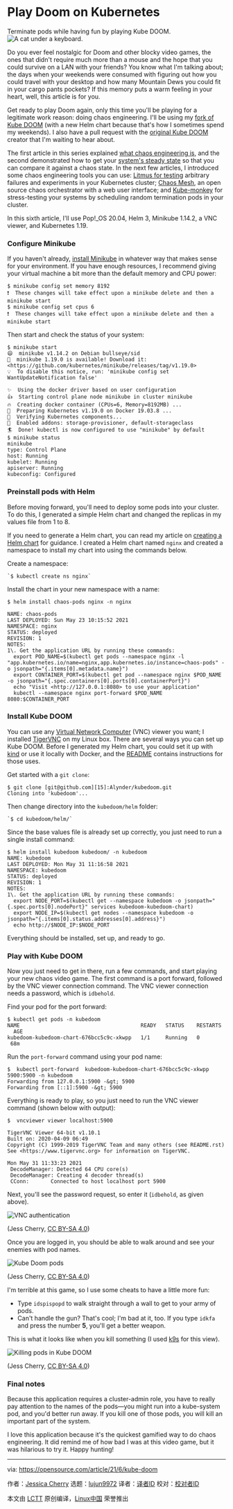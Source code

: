 [#]: subject: (Play Doom on Kubernetes)
[#]: via: (https://opensource.com/article/21/6/kube-doom)
[#]: author: (Jessica Cherry https://opensource.com/users/cherrybomb)
[#]: collector: (lujun9972)
[#]: translator: (wxy)
[#]: reviewer: ( )
[#]: publisher: ( )
[#]: url: ( )

Play Doom on Kubernetes
======
Terminate pods while having fun by playing Kube DOOM.
![A cat under a keyboard.][1]

Do you ever feel nostalgic for Doom and other blocky video games, the ones that didn't require much more than a mouse and the hope that you could survive on a LAN with your friends? You know what I'm talking about; the days when your weekends were consumed with figuring out how you could travel with your desktop and how many Mountain Dews you could fit in your cargo pants pockets? If this memory puts a warm feeling in your heart, well, this article is for you.

Get ready to play Doom again, only this time you'll be playing for a legitimate work reason: doing chaos engineering. I'll be using my [fork of Kube DOOM][2] (with a new Helm chart because that's how I sometimes spend my weekends). I also have a pull request with the [original Kube DOOM][3] creator that I'm waiting to hear about.

The first article in this series explained [what chaos engineering is][4], and the second demonstrated how to get your [system's steady state][5] so that you can compare it against a chaos state. In the next few articles, I introduced some chaos engineering tools you can use: [Litmus for testing][6] arbitrary failures and experiments in your Kubernetes cluster; [Chaos Mesh][7], an open source chaos orchestrator with a web user interface; and [Kube-monkey][8] for stress-testing your systems by scheduling random termination pods in your cluster.

In this sixth article, I'll use Pop!_OS 20.04, Helm 3, Minikube 1.14.2, a VNC viewer, and Kubernetes 1.19.

### Configure Minikube

If you haven't already, [install Minikube][9] in whatever way that makes sense for your environment. If you have enough resources, I recommend giving your virtual machine a bit more than the default memory and CPU power:


```
$ minikube config set memory 8192
❗  These changes will take effect upon a minikube delete and then a minikube start
$ minikube config set cpus 6
❗  These changes will take effect upon a minikube delete and then a minikube start
```

Then start and check the status of your system:


```
$ minikube start
😄  minikube v1.14.2 on Debian bullseye/sid
🎉  minikube 1.19.0 is available! Download it: <https://github.com/kubernetes/minikube/releases/tag/v1.19.0>
💡  To disable this notice, run: 'minikube config set WantUpdateNotification false'

✨  Using the docker driver based on user configuration
👍  Starting control plane node minikube in cluster minikube
🔥  Creating docker container (CPUs=6, Memory=8192MB) ...
🐳  Preparing Kubernetes v1.19.0 on Docker 19.03.8 ...
🔎  Verifying Kubernetes components...
🌟  Enabled addons: storage-provisioner, default-storageclass
🏄  Done! kubectl is now configured to use "minikube" by default
$ minikube status
minikube
type: Control Plane
host: Running
kubelet: Running
apiserver: Running
kubeconfig: Configured
```

### Preinstall pods with Helm

Before moving forward, you'll need to deploy some pods into your cluster. To do this, I generated a simple Helm chart and changed the replicas in my values file from 1 to 8.

If you need to generate a Helm chart, you can read my article on [creating a Helm chart][10] for guidance. I created a Helm chart named `nginx` and created a namespace to install my chart into using the commands below.

Create a namespace:


```
`$ kubectl create ns nginx`
```

Install the chart in your new namespace with a name:


```
$ helm install chaos-pods nginx -n nginx

NAME: chaos-pods
LAST DEPLOYED: Sun May 23 10:15:52 2021
NAMESPACE: nginx
STATUS: deployed
REVISION: 1
NOTES:
1\. Get the application URL by running these commands:
  export POD_NAME=$(kubectl get pods --namespace nginx -l "app.kubernetes.io/name=nginx,app.kubernetes.io/instance=chaos-pods" -o jsonpath="{.items[0].metadata.name}")
  export CONTAINER_PORT=$(kubectl get pod --namespace nginx $POD_NAME -o jsonpath="{.spec.containers[0].ports[0].containerPort}")
  echo "Visit <http://127.0.0.1:8080> to use your application"
  kubectl --namespace nginx port-forward $POD_NAME 8080:$CONTAINER_PORT
```

### Install Kube DOOM

You can use any [Virtual Network Computer][11] (VNC) viewer you want; I installed [TigerVNC][12] on my Linux box. There are several ways you can set up Kube DOOM. Before I generated my Helm chart, you could set it up with [kind][13] or use it locally with Docker, and the [README][14] contains instructions for those uses.

Get started with a `git clone`:


```
$ git clone [git@github.com][15]:Alynder/kubedoom.git
Cloning into 'kubedoom'...
```

Then change directory into the `kubedoom/helm` folder:


```
`$ cd kubedoom/helm/`
```

Since the base values file is already set up correctly, you just need to run a single install command:


```
$ helm install kubedoom kubedoom/ -n kubedoom
NAME: kubedoom
LAST DEPLOYED: Mon May 31 11:16:58 2021
NAMESPACE: kubedoom
STATUS: deployed
REVISION: 1
NOTES:
1\. Get the application URL by running these commands:
  export NODE_PORT=$(kubectl get --namespace kubedoom -o jsonpath="{.spec.ports[0].nodePort}" services kubedoom-kubedoom-chart)
  export NODE_IP=$(kubectl get nodes --namespace kubedoom -o jsonpath="{.items[0].status.addresses[0].address}")
  echo http://$NODE_IP:$NODE_PORT
```

Everything should be installed, set up, and ready to go.

### Play with Kube DOOM

Now you just need to get in there, run a few commands, and start playing your new chaos video game. The first command is a port forward, followed by the VNC viewer connection command. The VNC viewer connection needs a password, which is `idbehold`.

Find your pod for the port forward:


```
$ kubectl get pods -n kubedoom
NAME                                       READY   STATUS    RESTARTS   AGE
kubedoom-kubedoom-chart-676bcc5c9c-xkwpp   1/1     Running   0          68m
```

Run the `port-forward` command using your pod name:


```
$  kubectl port-forward  kubedoom-kubedoom-chart-676bcc5c9c-xkwpp 5900:5900 -n kubedoom
Forwarding from 127.0.0.1:5900 -&gt; 5900
Forwarding from [::1]:5900 -&gt; 5900
```

Everything is ready to play, so you just need to run the VNC viewer command (shown below with output):


```
$  vncviewer viewer localhost:5900

TigerVNC Viewer 64-bit v1.10.1
Built on: 2020-04-09 06:49
Copyright (C) 1999-2019 TigerVNC Team and many others (see README.rst)
See <https://www.tigervnc.org> for information on TigerVNC.

Mon May 31 11:33:23 2021
 DecodeManager: Detected 64 CPU core(s)
 DecodeManager: Creating 4 decoder thread(s)
 CConn:       Connected to host localhost port 5900
```

Next, you'll see the password request, so enter it (`idbehold`, as given above).

![VNC authentication][16]

(Jess Cherry, [CC BY-SA 4.0][17])

Once you are logged in, you should be able to walk around and see your enemies with pod names.

![Kube Doom pods][18]

(Jess Cherry, [CC BY-SA 4.0][17])

I'm terrible at this game, so I use some cheats to have a little more fun:

  * Type `idspispopd` to walk straight through a wall to get to your army of pods.
  * Can't handle the gun? That's cool; I'm bad at it, too. If you type `idkfa` and press the number **5**, you'll get a better weapon.



This is what it looks like when you kill something (I used [k9s][19] for this view).

![Killing pods in Kube DOOM][20]

(Jess Cherry, [CC BY-SA 4.0][17])

### Final notes

Because this application requires a cluster-admin role, you have to really pay attention to the names of the pods—you might run into a kube-system pod, and you'd better run away. If you kill one of those pods, you will kill an important part of the system.

I love this application because it's the quickest gamified way to do chaos engineering. It did remind me of how bad I was at this video game, but it was hilarious to try it. Happy hunting!

--------------------------------------------------------------------------------

via: https://opensource.com/article/21/6/kube-doom

作者：[Jessica Cherry][a]
选题：[lujun9972][b]
译者：[译者ID](https://github.com/译者ID)
校对：[校对者ID](https://github.com/校对者ID)

本文由 [LCTT](https://github.com/LCTT/TranslateProject) 原创编译，[Linux中国](https://linux.cn/) 荣誉推出

[a]: https://opensource.com/users/cherrybomb
[b]: https://github.com/lujun9972
[1]: https://opensource.com/sites/default/files/styles/image-full-size/public/lead-images/osdc-lead_cat-keyboard.png?itok=fuNmiGV- (A cat under a keyboard.)
[2]: https://github.com/Alynder/kubedoom
[3]: https://github.com/storax/kubedoom
[4]: https://opensource.com/article/21/5/11-years-kubernetes-and-chaos
[5]: https://opensource.com/article/21/5/get-your-steady-state-chaos-grafana-and-prometheus
[6]: https://opensource.com/article/21/5/total-chaos-litmus
[7]: https://opensource.com/article/21/5/get-meshy-chaos-mesh
[8]: https://opensource.com/article/21/6/chaos-kubernetes-kube-monkey
[9]: https://minikube.sigs.k8s.io/docs/start/
[10]: https://opensource.com/article/20/5/helm-charts
[11]: https://en.wikipedia.org/wiki/Virtual_Network_Computing
[12]: https://tigervnc.org/
[13]: https://kind.sigs.k8s.io/
[14]: https://github.com/Alynder/kubedoom/blob/master/README.md
[15]: mailto:git@github.com
[16]: https://opensource.com/sites/default/files/uploads/vnc-password.png (VNC authentication)
[17]: https://creativecommons.org/licenses/by-sa/4.0/
[18]: https://opensource.com/sites/default/files/uploads/doom-pods.png (Kube Doom pods)
[19]: https://opensource.com/article/20/5/kubernetes-administration
[20]: https://opensource.com/sites/default/files/uploads/doom-pods_kill.png (Killing pods in Kube DOOM)
